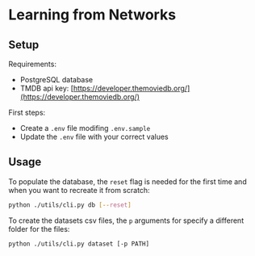 # Learning from Networks

## Setup

Requirements:

- PostgreSQL database
- TMDB api key: [https://developer.themoviedb.org/](https://developer.themoviedb.org/)

First steps:

- Create a `.env` file modifing `.env.sample`
- Update the `.env` file with your correct values

## Usage

To populate the database, the `reset` flag is needed for the first time and when you want to recreate it from scratch:
```bash
python ./utils/cli.py db [--reset]
```

To create the datasets csv files, the `p` arguments for specify a different folder for the files:
```bash
python ./utils/cli.py dataset [-p PATH]
```
